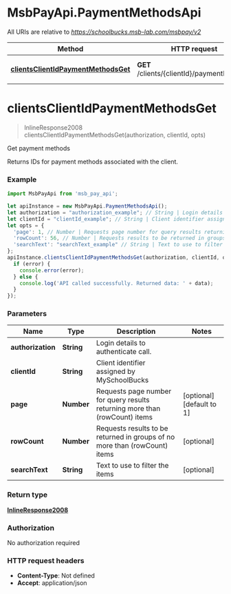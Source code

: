 # MsbPayApi.PaymentMethodsApi

All URIs are relative to *https://schoolbucks.msb-lab.com/msbpay/v2*

Method | HTTP request | Description
------------- | ------------- | -------------
[**clientsClientIdPaymentMethodsGet**](PaymentMethodsApi.md#clientsClientIdPaymentMethodsGet) | **GET** /clients/{clientId}/paymentMethods | Get payment methods

<a name="clientsClientIdPaymentMethodsGet"></a>
# **clientsClientIdPaymentMethodsGet**
> InlineResponse2008 clientsClientIdPaymentMethodsGet(authorization, clientId, opts)

Get payment methods

Returns IDs for payment methods associated with the client.

### Example
```javascript
import MsbPayApi from 'msb_pay_api';

let apiInstance = new MsbPayApi.PaymentMethodsApi();
let authorization = "authorization_example"; // String | Login details to authenticate call.
let clientId = "clientId_example"; // String | Client identifier assigned by MySchoolBucks
let opts = { 
  'page': 1, // Number | Requests page number for query results returning more than (rowCount) items
  'rowCount': 56, // Number | Requests results to be returned in groups of no more than (rowCount) items
  'searchText': "searchText_example" // String | Text to use to filter the items
};
apiInstance.clientsClientIdPaymentMethodsGet(authorization, clientId, opts, (error, data, response) => {
  if (error) {
    console.error(error);
  } else {
    console.log('API called successfully. Returned data: ' + data);
  }
});
```

### Parameters

Name | Type | Description  | Notes
------------- | ------------- | ------------- | -------------
 **authorization** | **String**| Login details to authenticate call. | 
 **clientId** | **String**| Client identifier assigned by MySchoolBucks | 
 **page** | **Number**| Requests page number for query results returning more than (rowCount) items | [optional] [default to 1]
 **rowCount** | **Number**| Requests results to be returned in groups of no more than (rowCount) items | [optional] 
 **searchText** | **String**| Text to use to filter the items | [optional] 

### Return type

[**InlineResponse2008**](InlineResponse2008.md)

### Authorization

No authorization required

### HTTP request headers

 - **Content-Type**: Not defined
 - **Accept**: application/json

